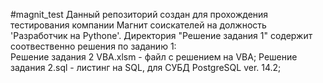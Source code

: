 #magnit_test
Данный репозиторий создан для прохождения тестирования компании Магнит соискателей на должность 'Разработчик на Pythone'.
Директория "Решение задания 1" содержит соотвественно решения по заданию 1: <br />
Решение задания 2 VBA.xlsm - файл с решением на VBA;
Решение задания 2.sql - листинг на SQL, для СУБД PostgreSQL ver. 14.2;

